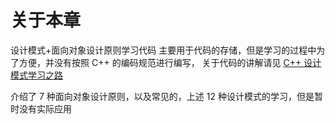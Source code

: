 # 关于本章
设计模式+面向对象设计原则学习代码
主要用于代码的存储，但是学习的过程中为了方便，并没有按照 C++ 的编码规范进行编写，
关于代码的讲解请见 [C++ 设计模式学习之路](https://neo00.top/archives/c%E8%AE%BE%E8%AE%A1%E6%A8%A1%E5%BC%8F%E5%AD%A6%E4%B9%A0%E4%B9%8B%E8%B7%AF)

介绍了 7 种面向对象设计原则，以及常见的，上述 12 种设计模式的学习，但是暂时没有实际应用
